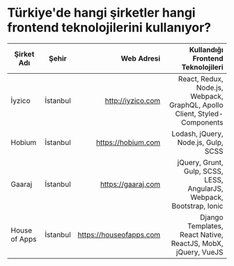 # Türkiye'de hangi şirketler hangi frontend teknolojilerini kullanıyor?

| Şirket Adı        | Şehir            | Web Adresi           | Kullandığı Frontend Teknolojileri                                         |
| ------------------|:----------------:| --------------------:| -------------------------------------------------------------------------:|
| İyzico            | İstanbul         | http://iyzico.com    | React, Redux, Node.js, Webpack, GraphQL, Apollo Client, Styled-Components |
| Hobium            | İstanbul         | https://hobium.com   | Lodash, jQuery, Node.js, Gulp, SCSS                                       |
| Gaaraj            | İstanbul         | https://gaaraj.com   | jQuery, Grunt, Gulp, SCSS, LESS, AngularJS, Webpack, Bootstrap, Ionic     |
| House of Apps     | İstanbul         | https://houseofapps.com  | Django Templates, React Native, ReactJS, MobX, jQuery, VueJS |

